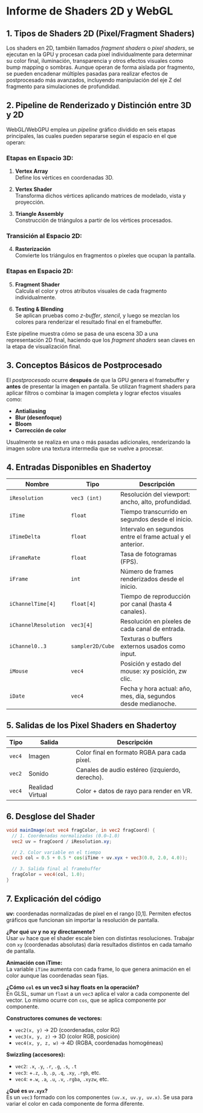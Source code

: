 # Informe de Shaders 2D y WebGL

## 1. Tipos de Shaders 2D (Pixel/Fragment Shaders)

Los shaders en 2D, también llamados *fragment shaders* o *pixel shaders*, se ejecutan en la GPU y procesan cada píxel individualmente para determinar su color final, iluminación, transparencia y otros efectos visuales como bump mapping o sombras. Aunque operan de forma aislada por fragmento, se pueden encadenar múltiples pasadas para realizar efectos de postprocesado más avanzados, incluyendo manipulación del eje Z del fragmento para simulaciones de profundidad.

## 2. Pipeline de Renderizado y Distinción entre 3D y 2D

WebGL/WebGPU emplea un *pipeline* gráfico dividido en seis etapas principales, las cuales pueden separarse según el espacio en el que operan:

### Etapas en Espacio 3D:

1. **Vertex Array**  
   Define los vértices en coordenadas 3D.

2. **Vertex Shader**  
   Transforma dichos vértices aplicando matrices de modelado, vista y proyección.

3. **Triangle Assembly**  
   Construcción de triángulos a partir de los vértices procesados.

### Transición al Espacio 2D:

4. **Rasterización**  
   Convierte los triángulos en fragmentos o píxeles que ocupan la pantalla.

### Etapas en Espacio 2D:

5. **Fragment Shader**  
   Calcula el color y otros atributos visuales de cada fragmento individualmente.

6. **Testing & Blending**  
   Se aplican pruebas como *z-buffer*, *stencil*, y luego se mezclan los colores para renderizar el resultado final en el framebuffer.

Este pipeline muestra cómo se pasa de una escena 3D a una representación 2D final, haciendo que los *fragment shaders* sean claves en la etapa de visualización final.

## 3. Conceptos Básicos de Postprocesado

El *postprocesado* ocurre **después** de que la GPU genera el framebuffer y **antes** de presentar la imagen en pantalla. Se utilizan fragment shaders para aplicar filtros o combinar la imagen completa y lograr efectos visuales como:

- **Antialiasing**
- **Blur (desenfoque)**
- **Bloom**
- **Corrección de color**

Usualmente se realiza en una o más pasadas adicionales, renderizando la imagen sobre una textura intermedia que se vuelve a procesar.

## 4. Entradas Disponibles en Shadertoy

| Nombre                | Tipo               | Descripción                                                                 |
|----------------------|--------------------|-----------------------------------------------------------------------------|
| `iResolution`         | `vec3 (int)`       | Resolución del viewport: ancho, alto, profundidad.                         |
| `iTime`               | `float`            | Tiempo transcurrido en segundos desde el inicio.                           |
| `iTimeDelta`          | `float`            | Intervalo en segundos entre el frame actual y el anterior.                 |
| `iFrameRate`          | `float`            | Tasa de fotogramas (FPS).                                                  |
| `iFrame`              | `int`              | Número de frames renderizados desde el inicio.                             |
| `iChannelTime[4]`     | `float[4]`         | Tiempo de reproducción por canal (hasta 4 canales).                        |
| `iChannelResolution`  | `vec3[4]`          | Resolución en píxeles de cada canal de entrada.                            |
| `iChannel0..3`        | `sampler2D/Cube`   | Texturas o buffers externos usados como input.                             |
| `iMouse`              | `vec4`             | Posición y estado del mouse: xy posición, zw clic.                         |
| `iDate`               | `vec4`             | Fecha y hora actual: año, mes, día, segundos desde medianoche.            |

## 5. Salidas de los Pixel Shaders en Shadertoy

| Tipo      | Salida       | Descripción                                                                 |
|-----------|--------------|-----------------------------------------------------------------------------|
| `vec4`    | Imagen        | Color final en formato RGBA para cada píxel.                                |
| `vec2`    | Sonido        | Canales de audio estéreo (izquierdo, derecho).                              |
| `vec4`    | Realidad Virtual | Color + datos de rayo para render en VR.                                 |

## 6. Desglose del Shader

```glsl
void mainImage(out vec4 fragColor, in vec2 fragCoord) {
  // 1. Coordenadas normalizadas (0.0–1.0)
  vec2 uv = fragCoord / iResolution.xy;

  // 2. Color variable en el tiempo
  vec3 col = 0.5 + 0.5 * cos(iTime + uv.xyx + vec3(0.0, 2.0, 4.0));

  // 3. Salida final al framebuffer
  fragColor = vec4(col, 1.0);
}
```

## 7. Explicación del código

**uv:** coordenadas normalizadas de píxel en el rango [0,1]. Permiten efectos gráficos que funcionan sin importar la resolución de pantalla.

**¿Por qué uv y no xy directamente?**  
Usar `uv` hace que el shader escale bien con distintas resoluciones. Trabajar con `xy` (coordenadas absolutas) daría resultados distintos en cada tamaño de pantalla.

**Animación con iTime:**  
La variable `iTime` aumenta con cada frame, lo que genera animación en el color aunque las coordenadas sean fijas.

**¿Cómo `col` es un vec3 si hay floats en la operación?**  
En GLSL, sumar un `float` a un `vec3` aplica el valor a cada componente del vector. Lo mismo ocurre con `cos`, que se aplica componente por componente.

**Constructores comunes de vectores:**
- `vec2(x, y)` → 2D (coordenadas, color RG)
- `vec3(x, y, z)` → 3D (color RGB, posición)
- `vec4(x, y, z, w)` → 4D (RGBA, coordenadas homogéneas)

**Swizzling (accesores):**
- `vec2`: `.x`, `.y`, `.r`, `.g`, `.s`, `.t`
- `vec3`: +`.z`, `.b`, `.p`, `.q`, `.xy`, `.rgb`, etc.
- `vec4`: +`.w`, `.a`, `.u`, `.v`, `.rgba`, `.xyzw`, etc.

**¿Qué es `uv.xyx`?**  
Es un `vec3` formado con los componentes `(uv.x, uv.y, uv.x)`. Se usa para variar el color en cada componente de forma diferente.
